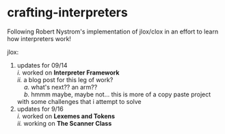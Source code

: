 # crafting-interpreters
Following Robert Nystrom's implementation of jlox/clox in an effort to learn how interpreters work!

jlox:
1. updates for 09/14\
    *i.* worked on **Interpreter Framework**\
    *ii.* a blog post for this leg of work?\
        &nbsp;&nbsp;&nbsp;&nbsp;*a.* what's next?? an arm??\
        &nbsp;&nbsp;&nbsp;&nbsp;*b.* hmmm maybe, maybe not... this is more of a copy paste project with some challenges that i attempt to solve
2. updates for 9/16\
    *i.* worked on **Lexemes and Tokens**\
    *ii.* working on **The Scanner Class**